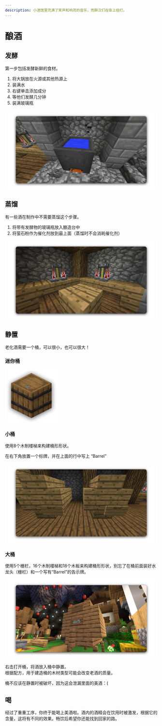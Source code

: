 ```yaml
---
description: 小酒馆里充满了笑声和响亮的音乐，而醉汉们在街上扭打。
---
```


# 酿酒

## 发酵

第一步包括发酵新鲜的食材。

1. 将大锅放在火源或其他热源上
2. 装满水
3. 右键单击添加成分
4. 等他们发酵几分钟
5. 装满玻璃瓶

![&#x5982;&#x679C;&#x4F60;&#x60F3;&#x77E5;&#x9053;&#x914D;&#x6599;&#x53D1;&#x9175;&#x7684;&#x65F6;&#x95F4;&#xFF0C;&#x53EF;&#x4EE5;&#x4F7F;&#x7528;&#x65F6;&#x949F;&#x53F3;&#x952E;&#x5927;&#x9505;&#x67E5;&#x770B;&#x3002;](../../.gitbook/assets/1.png)

## 蒸馏

有一些酒在制作中不需要蒸馏这个步骤。

1. 将带有发酵物的玻璃瓶放入酿造台中
2. 将萤石粉作为催化剂放到最上面（蒸馏时不会消耗催化剂）

![](../../.gitbook/assets/2.png)

## 静置

老化酒需要一个桶，可以很小，也可以很大！

### 迷你桶

![&#x8FF7;&#x4F60;&#x6876;&#x53EF;&#x4EE5;&#x7528;&#x4E8E;&#x4E00;&#x4E9B;&#x5564;&#x9152;&#x7684;&#x9648;&#x917F;&#xFF0C; &#x53EA;&#x9700;&#x5236;&#x4F5C;&#x548C;&#x653E;&#x7F6E;&#x9152;&#x6876;&#xFF0C;&#x7136;&#x540E;&#x5C06;&#x5564;&#x9152;&#x653E;&#x5165;&#x9152;&#x676F;&#x5373;&#x53EF;&#x3002;](../../.gitbook/assets/mini.png)

### 小桶

使用8个木制楼梯来构建桶形形状。

在右下角放置一个标牌，并在上面的行中写上 “Barrel”

![&#x521B;&#x9020;&#x6210;&#x529F;&#x4F1A;&#x63D0;&#x793A;&#x201C;&#x6728;&#x6876;&#x5DF2;&#x521B;&#x9020;&#x201D;&#x3002;](../../.gitbook/assets/3.png)

### 大桶

使用5个栅栏，16个木制楼梯和18个木板来构建桶形形状，别忘了在桶前面装好水龙头（栅栏）和一个写有“Barrel”的告示牌。

![&#x521B;&#x9020;&#x6210;&#x529F;&#x4F1A;&#x63D0;&#x793A;&#x201C;&#x6728;&#x6876;&#x5DF2;&#x521B;&#x9020;&#x201D;&#x3002;](../../.gitbook/assets/4.png)

右击打开桶，将酒放入桶中静置。  
根据配方，用于建造桶的木材类型可能会改变老酒的质量。

桶不应该在静置时被破坏，因为这会泄漏里面的美酒：\(

## 喝

经过了重重工序，你终于能喝上美酒啦。酒内的酒精会在饮用时被激发，根据它的含量，这将有不同的效果。畅饮后希望你还能找到回家的路。


